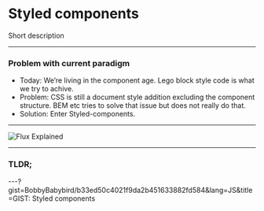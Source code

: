 # Styled components

Short description

---

### Problem with current paradigm

- Today: We’re living in the component age. Lego block style code is what we try to achive.
- Problem: CSS is still a document style addition excluding the component structure.
BEM etc tries to solve that issue but does not really do that.
- Solution: Enter Styled-components.

---

![Flux Explained](https://facebook.github.io/flux/img/flux-simple-f8-diagram-explained-1300w.png)

---

### TLDR;

<script src="https://gist.github.com/BobbyBabybird/b33ed50c4021f9da2b451633882fd584.js"></script>

---?gist=BobbyBabybird/b33ed50c4021f9da2b451633882fd584&lang=JS&title=GIST: Styled components
